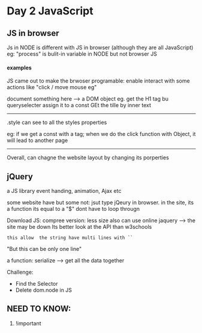 # Day 2 JavaScript

## JS in browser

Js in NODE is different with JS in browser (although they are all JavaScript)
eg: "process" is bulit-in variable in NODE but not browser JS


#### examples
JS came out to make the brwoser programable: enable interact with some actions like "click / move mouse eg"

document something here  --> a DOM object
eg. get the H1 tag bu queryselecter 
assign it to a const 
GEt the tille by inner text

---

.style can see to all the styles properties

eg: if we get a const with a tag; when we do the click function with Object, it will lead to another page


---

Overall, can chagne the website layout by changing its porperties

## jQuery
a JS library
event handing, animation, Ajax etc

some website have but some not: jsut type jQeury in browser.
  in the site, its a function
  its equal to a "$"
  dont have to loop througn
  
  

Download JS:
  compree version: less size 
  also can use online jaquery --> the site may be down
Its better look at the API than w3schools


`
this allow 
the string have multi
 lines with ``
`

"But this can be only one line"

a function: serialize --> get all the data together

Challenge: 
- Find the Selector
- Delete dom.node in JS

## NEED TO KNOW: 
1. !important